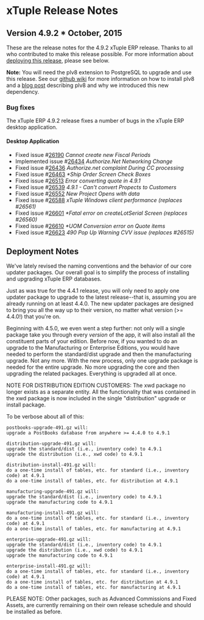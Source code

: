 # xTuple Release Notes
## Version 4.9.2 * October, 2015

These are the release notes for the 4.9.2 xTuple ERP release.  Thanks
to all who contributed to make this release possible.  For more
information about [deploying this release](#deployment-notes),
please see below.

**Note:** You will need the plv8 extension to PostgreSQL to upgrade
and use this release.  See our
[github wiki](https://github.com/xtuple/xtuple/wiki/Installing-PLv8) for
more information on how to install plv8 and a
[blog post](https://www.xtuple.org/blog/gmoskowitz/enabling-technologies-plv8-49)
describing plv8 and why we introduced this new dependency.

### Bug fixes

The xTuple ERP 4.9.2 release fixes a number of bugs in the xTuple ERP desktop
application.

#### Desktop Application
- Fixed
  issue #[26190](http://www.xtuple.org/xtincident/view/bugs/26190)
  _Cannot create new Fiscal Periods_
- Implemented
  issue #[26434](http://www.xtuple.org/xtincident/view/bugs/26434)
  _Authorize.Net Networking Change_
- Fixed
  issue #[26436](http://www.xtuple.org/xtincident/view/bugs/26436)
  _Authorize.net complaint During CC processing_
- Fixed
  issue #[26463](http://www.xtuple.org/xtincident/view/bugs/26463)
  _*Ship Order Screen Check Boxes_
- Fixed
  issue #[26513](http://www.xtuple.org/xtincident/view/bugs/26513)
  _Error converting quote in 4.9.1_
- Fixed
  issue #[26539](http://www.xtuple.org/xtincident/view/bugs/26539)
  _4.9.1 - Can't convert Propects to Customers_
- Fixed
  issue #[26552](http://www.xtuple.org/xtincident/view/bugs/26552)
  _New Project Opens with data_
- Fixed
  issue #[26588](http://www.xtuple.org/xtincident/view/bugs/26588)
  _xTuple Windows client performance (replaces #26561)_
- Fixed
  issue #[26601](http://www.xtuple.org/xtincident/view/bugs/26601)
  _*Fatal error on createLotSerial Screen (replaces #26560)_
- Fixed
  issue #[26610](http://www.xtuple.org/xtincident/view/bugs/26610)
  _*UOM Conversion error on Quote items_
- Fixed
  issue #[26623](http://www.xtuple.org/xtincident/view/bugs/26623)
  _490 Pop Up Warning CVV issue (replaces #26515)_

## Deployment Notes

We've lately revised the naming conventions and the behavior of our
core updater packages. Our overall goal is to simplify the process
of installing and upgrading xTuple ERP databases.

Just as was true for the 4.4.1 release, you will only need to apply
one updater package to upgrade to the latest release--that is, assuming you are
already running on at least 4.4.0. The new updater packages are
designed to bring you all the way up to their version, no matter
what version (>= 4.4.0!) that you're on.

Beginning with 4.5.0, we even went a step further: not only will a
single package take you through every *version* of the app, it will
also install all the constituent parts of your edition. Before now,
if you wanted to do an upgrade to the Manufacturing or Enterprise
Editions, you would have needed to perform the standard/dist upgrade
and then the manufacturing upgrade. Not any more. With the new process,
only one upgrade package is needed for the entire upgrade. No more
upgrading the core and then upgrading the related packages. Everything
is upgraded all at once.

NOTE FOR DISTRIBUTION EDITION CUSTOMERS: The xwd package no longer
exists as a separate entity. All the functionality that was contained
in the xwd package is now included in the single "distribution" upgrade
or install package.

To be verbose about all of this:

    postbooks-upgrade-491.gz will:
    upgrade a PostBooks database from anywhere >= 4.4.0 to 4.9.1

    distribution-upgrade-491.gz will:
    upgrade the standard/dist (i.e., inventory code) to 4.9.1
    upgrade the distribution (i.e., xwd code) to 4.9.1

    distribution-install-491.gz will:
    do a one-time install of tables, etc. for standard (i.e., inventory code) at 4.9.1
    do a one-time install of tables, etc. for distribution at 4.9.1

    manufacturing-upgrade-491.gz will:
    upgrade the standard/dist (i.e., inventory code) to 4.9.1
    upgrade the manufacturing code to 4.9.1

    manufacturing-install-491.gz will:
    do a one-time install of tables, etc. for standard (i.e., inventory code) at 4.9.1
    do a one-time install of tables, etc. for manufacturing at 4.9.1

    enterprise-upgrade-491.gz will:
    upgrade the standard/dist (i.e., inventory code) to 4.9.1
    upgrade the distribution (i.e., xwd code) to 4.9.1
    upgrade the manufacturing code to 4.9.1

    enterprise-install-491.gz will:
    do a one-time install of tables, etc. for standard (i.e., inventory code) at 4.9.1
    do a one-time install of tables, etc. for distribution at 4.9.1
    do a one-time install of tables, etc. for manufacturing at 4.9.1

PLEASE NOTE: Other packages, such as Advanced Commissions and Fixed
Assets, are currently remaining on their own release schedule and should
be installed as before.
